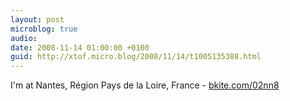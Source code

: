 ```yaml
---
layout: post
microblog: true
audio: 
date: 2008-11-14 01:00:00 +0100
guid: http://xtof.micro.blog/2008/11/14/t1005135388.html
---
```

I'm at Nantes, Région Pays de la Loire, France - [bkite.com/02nn8](http://bkite.com/02nn8)

